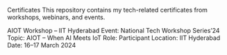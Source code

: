 Certificates
This repository contains my tech-related certificates from workshops, webinars, and events.

AIOT Workshop – IIT Hyderabad
Event: National Tech Workshop Series’24
Topic: AIOT – When AI Meets IoT
Role: Participant
Location: IIT Hyderabad
Date: 16–17 March 2024

